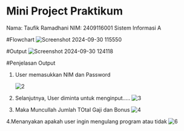# Mini Project Praktikum
Nama: Taufik Ramadhani
NIM: 2409116001
Sistem Informasi A

#Flowchart
![Screenshot 2024-09-30 115550](https://github.com/user-attachments/assets/d11eecab-626f-4458-a037-13ccbdd7861e)

#Output
![Screenshot 2024-09-30 124118](https://github.com/user-attachments/assets/30313466-8b3d-4461-b46c-433236a95b5f)

#Penjelasan Output
1. User memasukkan NIM dan Password

   ![2](https://github.com/user-attachments/assets/48ec1205-cf81-4210-8fad-0602014d013b)


3. Selanjutnya, User diminta untuk menginput.....
   ![3](https://github.com/user-attachments/assets/f215f851-1566-4f2a-adc3-954b1c6f8a61)

4. Maka Muncullah Jumlah TOtal Gaji dan Bonus
![4](https://github.com/user-attachments/assets/e967ab92-ead3-450e-953b-8fab2ef96717)

4.Menanyakan apakah user ingin mengulang program atau tidak
![6](https://github.com/user-attachments/assets/f58ed151-6b7c-4692-a78a-ad8f4a6c7337)



